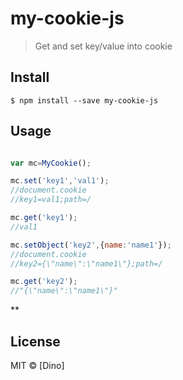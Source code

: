 # my-cookie-js 

> Get and set key/value into cookie


## Install

```
$ npm install --save my-cookie-js 
```


## Usage

```js

var mc=MyCookie();

mc.set('key1','val1');
//document.cookie
//key1=val1;path=/

mc.get('key1');
//val1

mc.setObject('key2',{name:'name1'});
//document.cookie
//key2={\"name\":\"name1\"};path=/

mc.get('key2');
//"{\"name\":\"name1\"}"
```

**


## License

MIT © [Dino]
